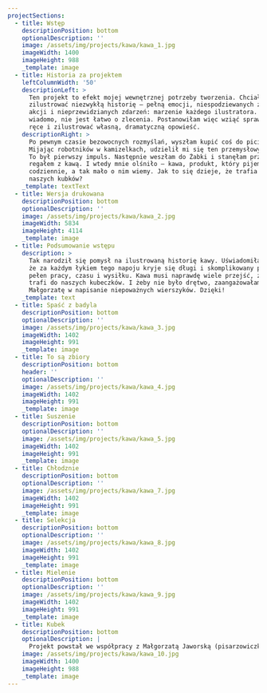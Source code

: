 ```yaml
---
projectSections:
  - title: Wstęp
    descriptionPosition: bottom
    optionalDescription: ''
    image: /assets/img/projects/kawa/kawa_1.jpg
    imageWidth: 1400
    imageHeight: 988
    _template: image
  - title: Historia za projektem
    leftColumnWidth: '50'
    descriptionLeft: >
      Ten projekt to efekt mojej wewnętrznej potrzeby tworzenia. Chciałam
      zilustrować niezwykłą historię – pełną emocji, niespodziewanych zwrotów
      akcji i nieprzewidzianych zdarzeń: marzenie każdego ilustratora. Ale jak
      wiadomo, nie jest łatwo o zlecenia. Postanowiłam więc wziąć sprawy w swoje
      ręce i zilustrować własną, dramatyczną opowieść.
    descriptionRight: >
      Po pewnym czasie bezowocnych rozmyślań, wyszłam kupić coś do picia.
      Mijając robotników w kamizelkach, udzielił mi się ten przemysłowy klimat.
      To był pierwszy impuls. Następnie weszłam do Żabki i stanęłam przed
      regałem z kawą. I wtedy mnie olśniło – kawa, produkt, który pijemy
      codziennie, a tak mało o nim wiemy. Jak to się dzieje, że trafia do
      naszych kubków?
    _template: textText
  - title: Wersja drukowana
    descriptionPosition: bottom
    optionalDescription: ''
    image: /assets/img/projects/kawa/kawa_2.jpg
    imageWidth: 5834
    imageHeight: 4114
    _template: image
  - title: Podsumowanie wstępu
    description: >
      Tak narodził się pomysł na ilustrowaną historię kawy. Uświadomiłam sobie,
      że za każdym łykiem tego napoju kryje się długi i skomplikowany proces,
      pełen pracy, czasu i wysiłku. Kawa musi naprawdę wiele przejść, zanim
      trafi do naszych kubeczków. I żeby nie było drętwo, zaangażowałam też
      Małgorzatę w napisanie niepoważnych wierszyków. Dzięki!
    _template: text
  - title: Spaść z badyla
    descriptionPosition: bottom
    optionalDescription: ''
    image: /assets/img/projects/kawa/kawa_3.jpg
    imageWidth: 1402
    imageHeight: 991
    _template: image
  - title: To są zbiory
    descriptionPosition: bottom
    header: ''
    optionalDescription: ''
    image: /assets/img/projects/kawa/kawa_4.jpg
    imageWidth: 1402
    imageHeight: 991
    _template: image
  - title: Suszenie
    descriptionPosition: bottom
    optionalDescription: ''
    image: /assets/img/projects/kawa/kawa_5.jpg
    imageWidth: 1402
    imageHeight: 991
    _template: image
  - title: Chłodznie
    descriptionPosition: bottom
    optionalDescription: ''
    image: /assets/img/projects/kawa/kawa_7.jpg
    imageWidth: 1402
    imageHeight: 991
    _template: image
  - title: Selekcja
    descriptionPosition: bottom
    optionalDescription: ''
    image: /assets/img/projects/kawa/kawa_8.jpg
    imageWidth: 1402
    imageHeight: 991
    _template: image
  - title: Mielenie
    descriptionPosition: bottom
    optionalDescription: ''
    image: /assets/img/projects/kawa/kawa_9.jpg
    imageWidth: 1402
    imageHeight: 991
    _template: image
  - title: Kubek
    descriptionPosition: bottom
    optionalDescription: |
      Projekt powstał we współpracy z Małgorzatą Jaworską (pisarzowiczka.pl)
    image: /assets/img/projects/kawa/kawa_10.jpg
    imageWidth: 1400
    imageHeight: 988
    _template: image
---
```


